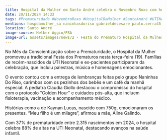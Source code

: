 ```yaml
---
title: Hospital da Mulher em Santo André celebra o Novembro Roxo com homenagem aos prematuros
date: 20/11/2024 14:33
tags: #Prematuridade #NovembroRoxo #HospitalDaMulher #SantoAndré #UTINeonatal #CuidadosPediátricos #SaúdeInfantil #GoldenHour #Família #Humanização #abc360noticias
mentions: hospdamulher_sa naninhasdoriso gabrieldecesare paulo.serra45 anacarolinaserra23  prefeituradesantoandre
location: Santo André
image-source: Helber Aggio/PSA
image-url: assets/images/news/2 - Festa do Prematuro Hospital da Mulher - Foto - Helber Aggio_PSA (9).jpeg
---
```


No Mês da Conscientização sobre a Prematuridade, o Hospital da Mulher promoveu a tradicional Festa dos Prematuros nesta terça-feira (19). Famílias de recém-nascidos da UTI Neonatal e ex-pacientes participaram da celebração, que incluiu palestras, música e homenagens emocionantes.

O evento contou com a entrega de lembranças feitas pelo grupo Naninhas Do Riso, carimbos com os pezinhos dos bebês e um café da manhã especial. A pediatra Claudia Giollo destacou o compromisso do hospital com o protocolo "Golden Hour" e cuidados pós-alta, que incluem fisioterapia, vacinação e acompanhamento médico.

Histórias como a de Kaynan Lucas, nascido com 750g, emocionaram os presentes. “Meu filho é um milagre”, afirmou a mãe, Aline Galindo.

Com 37% de prematuridade entre 2.315 nascimentos em 2024, o hospital celebra 88% de altas na UTI Neonatal, destacando avanços na saúde infantil.
